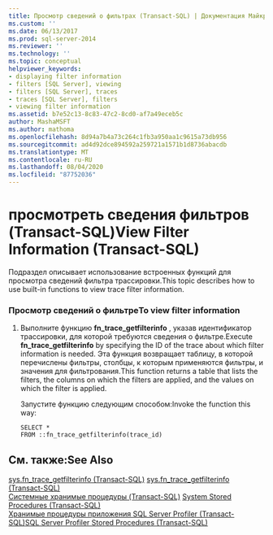 ```yaml
---
title: Просмотр сведений о фильтрах (Transact-SQL) | Документация Майкрософт
ms.custom: ''
ms.date: 06/13/2017
ms.prod: sql-server-2014
ms.reviewer: ''
ms.technology: ''
ms.topic: conceptual
helpviewer_keywords:
- displaying filter information
- filters [SQL Server], viewing
- filters [SQL Server], traces
- traces [SQL Server], filters
- viewing filter information
ms.assetid: b7e52c13-8c83-47c2-8cd0-af7a49eceb5c
author: MashaMSFT
ms.author: mathoma
ms.openlocfilehash: 8d94a7b4a73c264c1fb3a950aa1c9615a73db956
ms.sourcegitcommit: ad4d92dce894592a259721a1571b1d8736abacdb
ms.translationtype: MT
ms.contentlocale: ru-RU
ms.lasthandoff: 08/04/2020
ms.locfileid: "87752036"
---
```

# <a name="view-filter-information-transact-sql"></a><span data-ttu-id="108f6-102">просмотреть сведения фильтров (Transact-SQL)</span><span class="sxs-lookup"><span data-stu-id="108f6-102">View Filter Information (Transact-SQL)</span></span>
  <span data-ttu-id="108f6-103">Подраздел описывает использование встроенных функций для просмотра сведений фильтра трассировки.</span><span class="sxs-lookup"><span data-stu-id="108f6-103">This topic describes how to use built-in functions to view trace filter information.</span></span>  
  
### <a name="to-view-filter-information"></a><span data-ttu-id="108f6-104">Просмотр сведений о фильтре</span><span class="sxs-lookup"><span data-stu-id="108f6-104">To view filter information</span></span>  
  
1.  <span data-ttu-id="108f6-105">Выполните функцию **fn_trace_getfilterinfo** , указав идентификатор трассировки, для которой требуются сведения о фильтре.</span><span class="sxs-lookup"><span data-stu-id="108f6-105">Execute **fn_trace_getfilterinfo** by specifying the ID of the trace about which filter information is needed.</span></span> <span data-ttu-id="108f6-106">Эта функция возвращает таблицу, в которой перечислены фильтры, столбцы, к которым применяются фильтры, и значения для фильтрования.</span><span class="sxs-lookup"><span data-stu-id="108f6-106">This function returns a table that lists the filters, the columns on which the filters are applied, and the values on which the filter is applied.</span></span>  
  
     <span data-ttu-id="108f6-107">Запустите функцию следующим способом:</span><span class="sxs-lookup"><span data-stu-id="108f6-107">Invoke the function this way:</span></span>  
  
    ```  
    SELECT *  
    FROM ::fn_trace_getfilterinfo(trace_id)  
    ```  
  
## <a name="see-also"></a><span data-ttu-id="108f6-108">См. также:</span><span class="sxs-lookup"><span data-stu-id="108f6-108">See Also</span></span>  
 <span data-ttu-id="108f6-109">[sys.fn_trace_getfilterinfo (Transact-SQL)](/sql/relational-databases/system-functions/sys-fn-trace-getfilterinfo-transact-sql) </span><span class="sxs-lookup"><span data-stu-id="108f6-109">[sys.fn_trace_getfilterinfo &#40;Transact-SQL&#41;](/sql/relational-databases/system-functions/sys-fn-trace-getfilterinfo-transact-sql) </span></span>  
 <span data-ttu-id="108f6-110">[Системные хранимые процедуры (Transact-SQL)](/sql/relational-databases/system-stored-procedures/system-stored-procedures-transact-sql) </span><span class="sxs-lookup"><span data-stu-id="108f6-110">[System Stored Procedures &#40;Transact-SQL&#41;](/sql/relational-databases/system-stored-procedures/system-stored-procedures-transact-sql) </span></span>  
 [<span data-ttu-id="108f6-111">Хранимые процедуры приложения SQL Server Profiler (Transact-SQL)</span><span class="sxs-lookup"><span data-stu-id="108f6-111">SQL Server Profiler Stored Procedures &#40;Transact-SQL&#41;</span></span>](/sql/relational-databases/system-stored-procedures/sql-server-profiler-stored-procedures-transact-sql)  
  
  
